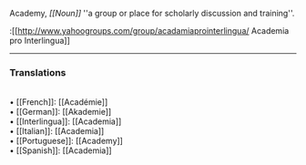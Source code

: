 Academy, <i>[[Noun]]</i> ''a group or place for scholarly discussion and training''.

:[[http://www.yahoogroups.com/group/acadamiaprointerlingua/ Academia pro Interlingua]]

<HR> <P> <H3>Translations</H3>
<BR>• [[French]]: [[Académie]]
<BR>• [[German]]: [[Akademie]]
<BR>• [[Interlingua]]: [[Academia]]
<BR>• [[Italian]]: [[Academia]]
<BR>• [[Portuguese]]: [[Academy]]
<BR>• [[Spanish]]: [[Academia]]
<BR>